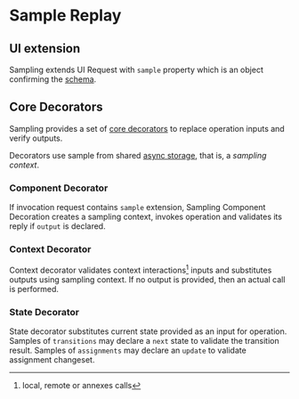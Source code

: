 # Sample Replay

## UI extension

Sampling extends UI Request with `sample` property which is an object confirming
the [schema](../src/sample.cos.yaml).

## Core Decorators

Sampling provides a set of [core decorators](#) to replace operation inputs and verify outputs.

Decorators use sample from shared [async storage](https://nodejs.org/api/async_context.html), that
is, a *sampling context*.

### Component Decorator

If invocation request contains `sample` extension, Sampling Component Decoration creates a sampling
context, invokes operation and validates its reply if `output` is declared.

### Context Decorator

Context decorator validates context interactions[^1] inputs and substitutes outputs using sampling
context. If no output is provided, then an actual call is performed.

[^1]: local, remote or annexes calls

### State Decorator

State decorator substitutes current state provided as an input for operation. Samples
of `transitions` may declare a `next` state to validate the transition result. Samples
of `assignments` may declare an `update` to validate assignment changeset.
